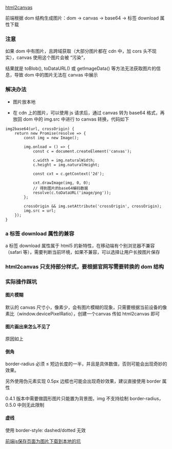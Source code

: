<a href="http://html2canvas.hertzen.com/documentation">html2canvas</a>

前端根据 dom 结构生成图片：dom -> canvas -> base64 -> <a>标签 download 属性下载

### 注意

如果 dom 中有图片，且跨域获取（大部分图片都在 cdn 中，加 cors 头不现实），canvas 使用这个图片会被 “污染”，

结果就是 toBlob(), toDataURL() 或 getImageData() 等方法无法获取图片的信息，导致 dom 中的图片无法在 canvas 中展示

### 解决办法

- 图片放本地

- 在 cdn 上的图片，可以使用 js 请求后，通过 canvas 转为 base64 格式，再放回 dom 中的 img.src 中进行 to canvas 转换，代码如下

```
img2base64(url, crossOrigin) {
    return new Promise(resolve => {
        const img = new Image();

        img.onload = () => {
            const c = document.createElement('canvas');

            c.width = img.naturalWidth;
            c.height = img.naturalHeight;

            const cxt = c.getContext('2d');

            cxt.drawImage(img, 0, 0);
            // 得到图片的base64编码数据
            resolve(c.toDataURL('image/png'));
        };

        crossOrigin && img.setAttribute('crossOrigin', crossOrigin);
        img.src = url;
    });
}
```

### a 标签 download 属性的兼容

a 标签 download 属性属于 html5 的新特性，在移动端有个别浏览器不兼容（safari 等），需要判断当前环境，如果不兼容，可以选择让用户长按图片保存

### html2canvas 只支持部分样式，要根据官网写需要转换的 dom 结构

### 实际操作踩坑

####  图片模糊

默认的 canvas 尺寸小，像素少，会有图片模糊的现象，只需要根据当前设备的像素比（window.devicePixelRatio），创建一个canvas 传如 html2canvas 即可

#### 图片画出来怎么不见了

原因如上

#### 倒角

border-radius 必须 ≤ 短边长度的一半，并且是具体数值，否则可能会出现奇妙的效果。

另外使用伪元素实现 0.5px 边框也可能会出现奇妙效果，建议直接使用 border 属性

0.4.1 版本中需要做圆形图片只能置为背景图，img 不支持绘制 border-radius，0.5.0 中则无此限制

#### 虚线

使用 border-style: dashed/dotted 无效

<a href="http://caibaojian.com/h5-download.html">前端js保存页面为图片下载到本地的坑</a>









